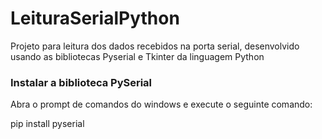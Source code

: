 # LeituraSerialPython
Projeto para leitura dos dados recebidos na porta serial, desenvolvido usando as bibliotecas Pyserial e Tkinter da linguagem Python

### Instalar a biblioteca PySerial
Abra o prompt de comandos do windows e execute o seguinte comando:

pip install pyserial
